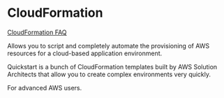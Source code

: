 # CloudFormation
[CloudFormation FAQ](https://aws.amazon.com/cloudformation/faqs/)

Allows you to script and completely automate the provisioning of AWS resources for a cloud-based application environment.

Quickstart is a bunch of CloudFormation templates built by AWS Solution Architects that allow you to create complex environments very quickly.

For advanced AWS users.
